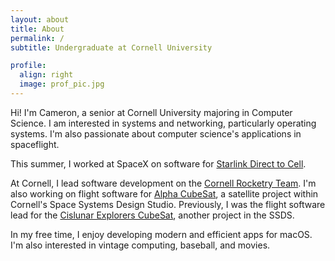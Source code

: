 ```yaml
---
layout: about
title: About
permalink: /
subtitle: Undergraduate at Cornell University

profile:
  align: right
  image: prof_pic.jpg
---
```


Hi! I'm Cameron, a senior at Cornell University majoring in Computer Science. I am 
interested in systems and networking, particularly operating systems. I'm also passionate about computer science's applications in spaceflight.

This summer, I worked at SpaceX on software for [Starlink Direct to Cell](https://www.starlink.com/business/direct-to-cell).

At Cornell, I lead software development on the [Cornell Rocketry Team](https://www.cornellrocketryteam.com/). I'm also working on flight software for [Alpha CubeSat](https://alphacubesat.cornell.edu/), a satellite project within Cornell's Space Systems Design Studio. Previously, I was the flight software lead for the [Cislunar Explorers CubeSat](https://www.spacecraftresearch.com/cislunar-explorers-fe), another project in the SSDS.

In my free time, I enjoy developing modern and efficient apps for macOS. I'm also interested in vintage computing, baseball, and movies.